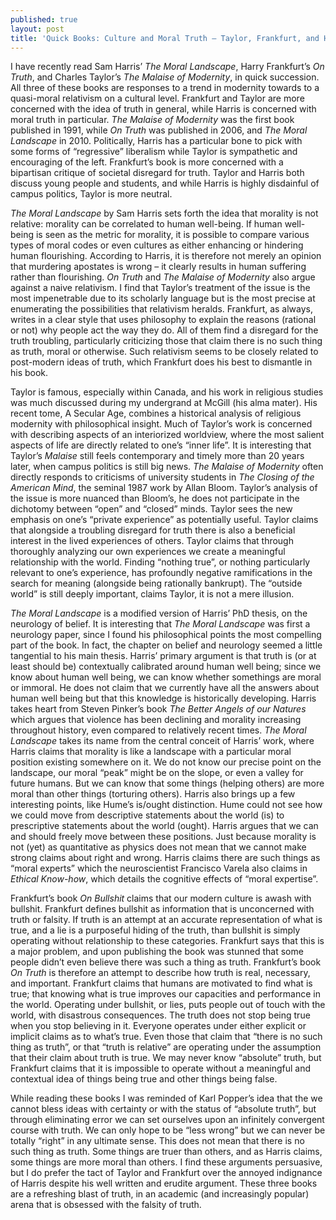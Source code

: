 ```yaml
---
published: true
layout: post
title: 'Quick Books: Culture and Moral Truth – Taylor, Frankfurt, and Harris'
---
```

I have recently read Sam Harris’ _The Moral Landscape_, Harry Frankfurt’s _On Truth_, and Charles Taylor’s _The Malaise of Modernity_, in quick succession. All three of these books are responses to a trend in modernity towards to a quasi-moral relativism on a cultural level. Frankfurt and Taylor are more concerned with the idea of truth in general, while Harris is concerned with moral truth in particular. _The Malaise of Modernity_ was the first book published in 1991, while _On Truth_ was published in 2006, and _The Moral Landscape_ in 2010. Politically, Harris has a particular bone to pick with some forms of “regressive” liberalism while Taylor is sympathetic and encouraging of the left. Frankfurt’s book is more concerned with a bipartisan critique of societal disregard for truth. Taylor and Harris both discuss young people and students, and while Harris is highly disdainful of campus politics, Taylor is more neutral. 

_The Moral Landscape_ by Sam Harris sets forth the idea that morality is not relative: morality can be correlated to human well-being. If human well-being is seen as the metric for morality, it is possible to compare various types of moral codes or even cultures as either enhancing or hindering human flourishing. According to Harris, it is therefore not merely an opinion that murdering apostates is wrong – it clearly results in human suffering rather than flourishing. _On Truth_ and _The Malaise of Modernity_ also argue against a naive relativism. I find that Taylor’s treatment of the issue is the most impenetrable due to its scholarly language but is the most precise at enumerating the possibilities that relativism heralds. Frankfurt, as always, writes in a clear style that uses philosophy to explain the reasons (rational or not) why people act the way they do. All of them find a disregard for the truth troubling, particularly criticizing those that claim there is no such thing as truth, moral or otherwise. Such relativism seems to be closely related to post-modern ideas of truth, which Frankfurt does his best to dismantle in his book.
    
Taylor is famous, especially within Canada, and his work in religious studies was much discussed during my undergrand at McGill (his alma mater). His recent tome, A Secular Age, combines a historical analysis  of religious modernity with philosophical insight. Much of Taylor’s work is concerned with describing aspects of an interiorized worldview, where the most salient aspects of life are directly related to one’s “inner life”. It is interesting that Taylor’s _Malaise_ still feels contemporary and timely more than 20 years later, when campus politics is still big news. _The Malaise of Modernity_ often directly responds to criticisms of university students in _The Closing of the American Mind_, the seminal 1987 work by Allan Bloom. Taylor’s analysis of the issue is more nuanced than Bloom’s, he does not participate in the dichotomy between “open” and “closed” minds. Taylor sees the new emphasis on one’s “private experience” as potentially useful. Taylor claims that alongside a troubling disregard for truth there is also a beneficial interest in the lived experiences of others. Taylor claims that through thoroughly analyzing our own experiences we create a meaningful relationship with the world. Finding “nothing true”, or nothing particularly relevant to one’s experience, has profoundly negative ramifications in the search for meaning (alongside being rationally bankrupt).  The “outside world” is still deeply important, claims Taylor, it is not a mere illusion.
    
_The Moral Landscape_ is a modified version of Harris’ PhD thesis, on the neurology of belief. It is interesting that _The Moral Landscape_ was first a neurology paper, since I found his philosophical points the most compelling part of the book. In fact, the chapter on belief and neurology seemed a little tangential to his main thesis. Harris’ primary argument is that truth is (or at least should be) contextually calibrated around human well being; since we know about human well being, we can know whether somethings are moral or immoral. He does not claim that we currently have all the answers about human well being but that this knowledge is historically developing. Harris takes heart from Steven Pinker’s book _The Better Angels of our Natures_ which argues that violence has been declining and morality increasing throughout history, even compared to relatively recent times. _The Moral Landscape_ takes its name from the central conceit of Harris’ work, where Harris claims that morality is like a landscape with a particular moral position existing somewhere on it. We do not know our precise point on the landscape, our moral “peak” might be on the slope, or even a valley for future humans. But we can know that some things (helping others) are more moral than other things (torturing others). Harris also brings up a few interesting points, like Hume’s is/ought distinction. Hume could not see how we could move from descriptive statements about the world (is) to prescriptive statements about the world (ought). Harris argues that we can and should freely move between these positions. Just because morality is not (yet) as quantitative as physics does not mean that we cannot make strong claims about right and wrong. Harris claims there are such things as “moral experts” which the neuroscientist Francisco Varela also claims in _Ethical Know-how_, which details the cognitive effects of “moral expertise”.
    
Frankfurt’s book _On Bullshit_ claims that our modern culture is awash with bullshit. Frankfurt defines bullshit as information that is unconcerned with truth or falsity. If truth is an attempt at an accurate representation of what is true, and a lie is a purposeful hiding of the truth,  than bullshit is simply operating without relationship to these categories. Frankfurt says that this is a major problem, and upon publishing the book was stunned that some people didn’t even believe there was such a thing as truth. Frankfurt’s book _On Truth_ is therefore an attempt to describe how truth is real, necessary, and important. Frankfurt claims that humans are motivated to find what is true; that knowing what is true improves our capacities and performance in the world. Operating under bullshit, or lies, puts people out of touch with the world, with disastrous consequences. The truth does not stop being true when you stop believing in it. Everyone operates under either explicit or implicit claims as to what’s true. Even those that claim that “there is no such thing as truth”, or that “truth is relative” are operating under the assumption that their claim about truth is true. We may never know “absolute” truth, but Frankfurt claims that it is impossible to operate without a meaningful and contextual idea of things being true and other things being false. 
    
While reading these books I was reminded of Karl Popper’s idea that the we cannot bless ideas with certainty or with the status of “absolute truth”, but through eliminating error we can set ourselves upon an infinitely convergent course with truth. We can only hope to be “less wrong” but we can never be totally “right” in any ultimate sense. This does not mean that there is no such thing as truth. Some things are truer than others, and as Harris claims, some things are more moral than others. I find these arguments persuasive, but I do prefer the tact of Taylor and Frankfurt over the annoyed indignance of Harris despite his well written and erudite argument. These three books are a refreshing blast of truth, in an academic (and increasingly popular) arena that is obsessed with the falsity of truth.
